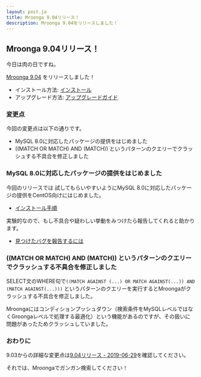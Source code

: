 ```yaml
---
layout: post.ja
title: Mroonga 9.04リリース！
description: Mroonga 9.04をリリースしました！
---
```


## Mroonga 9.04リリース！

今日は肉の日ですね。

[Mroonga 9.04](/ja/docs/news.html#release-9-04) をリリースしました！

* インストール方法: [インストール](/ja/docs/install.html)
* アップグレード方法: [アップグレードガイド](/ja/docs/upgrade.html)

### 変更点

今回の変更点は以下の通りです。

  * MySQL 8.0に対応したパッケージの提供をはじめました
  * ((MATCH OR MATCH) AND (MATCH)) というパターンのクエリーでクラッシュする不具合を修正しました

### MySQL 8.0に対応したパッケージの提供をはじめました

今回のリリースでは 試してもらいやすいようにMySQL 8.0に対応したパッケージの提供をCentOS向けにはじめました。

* [インストール手順](/ja/docs/centos/install.html)

実験的なので、もし不具合や疑わしい挙動をみつけたら報告してくれると助かります。

* [見つけたバグを報告するには](/ja/docs/contribution/report.html)

### ((MATCH OR MATCH) AND (MATCH)) というパターンのクエリーでクラッシュする不具合を修正しました

SELECT文のWHERE句で`((MATCH AGAINST (...) OR MATCH AGAINST(...)) AND (MATCH AGAINST(...)))` というパターンのクエリーを実行するとMroongaがクラッシュする不具合を修正しました。

Mroongaにはコンディションプッシュダウン（検索条件をMySQLレベルではなくGroongaレベルで処理する最適化）という機能があるのですが、その扱いに問題があったためクラッシュしていました。

### おわりに

9.03からの詳細な変更点は[9.04リリース - 2019-06-29](/ja/docs/news.html#release-9-04)を確認してください。

それでは、Mroongaでガンガン検索してください！

